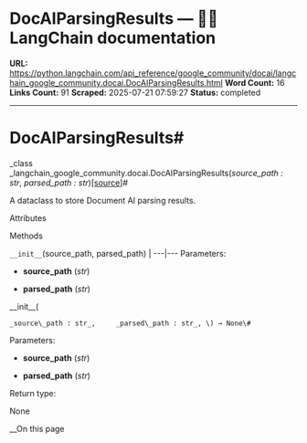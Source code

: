 # DocAIParsingResults — 🦜🔗 LangChain  documentation

**URL:** https://python.langchain.com/api_reference/google_community/docai/langchain_google_community.docai.DocAIParsingResults.html
**Word Count:** 16
**Links Count:** 91
**Scraped:** 2025-07-21 07:59:27
**Status:** completed

---

# DocAIParsingResults\#

_class _langchain\_google\_community.docai.DocAIParsingResults\(_source\_path : str_, _parsed\_path : str_\)[\[source\]](https://python.langchain.com/api_reference/_modules/langchain_google_community/docai.html#DocAIParsingResults)\#     

A dataclass to store Document AI parsing results.

Attributes

Methods

`__init__`\(source\_path, parsed\_path\) |    ---|---      Parameters:     

  * **source\_path** \(_str_\)

  * **parsed\_path** \(_str_\)

\_\_init\_\_\(

    _source\_path : str_,     _parsed\_path : str_, \) → None\#     

Parameters:     

  * **source\_path** \(_str_\)

  * **parsed\_path** \(_str_\)

Return type:     

None

__On this page